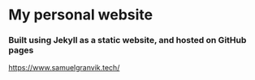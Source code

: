 # My personal website
### Built using Jekyll as a static website, and hosted on GitHub pages

https://www.samuelgranvik.tech/
